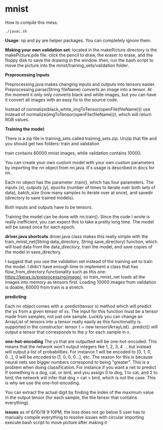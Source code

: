 # mnist
How to compile this mess:
```
./javac.sh
```

**Usage**:
np and py are helper packages. You can completely ignore them.

**Making your own validation set**:
located in the makePicture directory is the makePicture.pde file. click the pencil to draw, the eraser to erase, and the floppy disk to save the drawing in the window. then, run the bash script to move the picture into the mnist/training_sets/validation folder.

**Preprocessing Inputs**

Preprocessing.java makes changing inputs and outputs into tensors easier. Preprocessing.parse(String fileName)
converts an image into a tensor. At the moment it only only converts black and white images, but you can 
have it convert all images with an easy fix to the source code.

Instead of normalize(black_white_imgToTensor(openFile(fileName))) use 
Instead of normalize(imgToTensor(openFile(fileName))), which will return RGB values.

**Training the model**:

There is a zip file in training_sets called training_sets.zip. Unzip that file and you should get two folders: train and validation

train contains 60000 mnist images, while validation contains 10000.

You can create your own custom model with your own custom parameters by importing the nn object from nn.java.
It's usage is described in docs for nn.

Each nn object has the parameter .train(), which has four parameters. The inputs (x), outputs (y), epochs (number
of times to iterate over both sets of data), batch_size (how many samples to iterate over at once), and savedir (directory to save trained models).

Both inputs and outputs have to be tensors.

Training the model can be done with nn.train(). Since the code I wrote is really inefficient, you can expect this to take a pretty long time. The model will be saved once for each epoch. 


**driver.java shortcuts**
driver.java class makes this really simple with the train_mnist_net(String data_directory, String save_directory) function, which will load data from the data_directory, train the model, and save copies of the model in save_directory. 

I suggest that you use the validation set instead of the training set to train the model. I didn't have enough time to implement a class that has flow_from_directory functionality such as this one: https://keras.io/preprocessing/image/, so train_mnist_net loads all the images into memory as tensors first. Loading 10000 images from validation is doable, 60000 from train is a stretch. 

**predicting**

Each nn object comes with a .predict(tensor x) method which will predict the ys from a given tensor of xs. The input for this function must be a tensor made from samples, not just one sample. Luckily you can change an ArrayList of tensors into a tensor really easily as this functionality is supported in the constructor: tensor t = new tensor(ArrayList<tensor>). .predict() will output a tensor that corresponds to the y for each sample in x.


**one-hot-encoding**
The ys that are outputted will be one-hot-encoded. This means that the network won't output integers like 1, 2, 3, 4 ... but instead will output a list of probabilities. For instance 1 will be encoded to [0, 1, 0, 0...], 0 will be encoded to [1, 0, 0, 0...], etc. The reason for this is because neural nets see bigger numbers correspond to being "greater". This is a problem when doing classification. For instance if you want a net to predict if something is a dog, cat, or bird, and you assign 0 to dog, 1 to cat, and 2 to bird, the network will infer that dog > cat > bird, which is not the case. This is why we use the one-hot-encoding.

You can extract the actual digit by finding the index of the maximum value in the output tensor (for each sample, the the tensor that contains everything).

**issues**
as of 6/10/18 9:10PM, the loss does not go below 5
user has to manually compile everything to resolve issues with circular importing
execute bash script to move picture after making it






